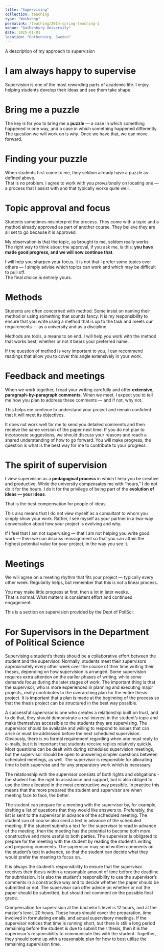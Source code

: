 ```yaml
---
title: "Supervising"
collection: teaching
type: "Workshop"
permalink: /teaching/2014-spring-teaching-1
venue: "Gothenburg University"
date: 2025-01-01
location: "Gothenburg, Sweden"
---
```


A description of my approach to supervision

I am always happy to supervise
======

Supervision is one of the most rewarding parts of academic life. I enjoy helping students develop their ideas and see them take shape.


Bring me a puzzle
======

The key is for you to bring me a **puzzle** — a case in which something happened in one way, and a case in which something happened differently.  
The question we will work on is *why*. Once we have that, we can move forward.

Finding your puzzle
======

When students first come to me, they seldom already have a puzzle as defined above.  
That is no problem. I agree to work with you *provisionally* on locating one — a process that I assist with and that typically works quite well.

Topic approval and focus
======

Students sometimes misinterpret the process. They come with a topic and a method already approved as part of another course. They believe they are all set to go because it is approved.

My observation is that the topic, as brought to me, seldom really works.  
The right way to think about the approval, if you ask me, is this: **you have made good progress, and we will now continue that**.

I will help you sharpen your focus. It is not that I prefer some topics over others — I simply advise which topics can work and which may be difficult to pull off.  
The final choice is entirely yours.

Methods
======

Students are often concerned with method. Some insist on naming their method or using something that sounds fancy. It is my responsibility to ensure that you write using a method that is up to the task and meets our requirements — as a university and as a discipline.  

Methods are tools, a means to an end. I will help you work with the method that works best, whether or not it bears your preferred name.

If the question of method is very important to you, I can recommend readings that allow you to cover this angle extensively in your work.

Feedback and meetings
======

When we work together, I read your writing carefully and offer **extensive, paragraph-by-paragraph comments**. When we meet, I expect you to tell me how you plan to address these comments — and if not, why not.  

This helps me continue to understand your project and remain confident that it will meet its objectives.

It does not work well for me to send you detailed comments and then receive the same version of the paper next time. If you do not plan to incorporate suggestions, we should discuss your reasons and reach a shared understanding of how to go forward. You will make progress, the question is what is the best way for me to contribute to your progress.


The spirit of supervision
======

I view supervision as a **pedagogical process** in which I help you be creative and productive.  While the university compensates me with “hours,” I do not do it for the hours. I do it for the privilege of being part of the **evolution of ideas — your ideas**.

That is the best compensation for people of ideas.

This also means that I do not view myself as a consultant to whom you simply show your work. Rather, I see myself as your partner in a two-way conversation about how your project is evolving and why.

If I feel that I am not supervising — that I am not helping you write good work — then we can discuss reassignment so that you can attain the highest potential value for your project, in the way you see it.

Meetings
======

We will agree on a meeting rhythm that fits your project — typically every other week. Regularity helps, but remember that this is not a linear process.

You may make little progress at first, then a lot in later weeks.  
That is normal. What matters is consistent effort and continued engagement.

This is a section on supervision provided by the Dept of PoliSci:

For Supervisors in the Department of Political Science
=====

Supervising a student’s thesis should be a collaborative effort between the student and the supervisor. Normally, students meet their supervisors approximately every other week over the course of their time writing their theses, depending on how supervision is arranged. Some supervision requires extra attention on the earlier phases of writing, while some demands focus during the later stages of work. The important thing is that the supervisor, who is more experienced in planning and executing major projects, really contributes to the overarching plan for the entire thesis project. It is important that a plan is made at the beginning of the process so that the thesis project can be structured in the best way possible.

A successful supervisor is one who creates a relationship built on trust, and to do that, they should demonstrate a real interest in the student’s topic and make themselves accessible to the students they are supervising. The supervisor should be available and willing to respond to issues that can arise or must be addressed before the next scheduled supervision. Obviously, there is no formal requirement regarding when one must reply to e-mails, but it is important that students receive replies relatively quickly. Most questions can be dealt with during scheduled supervision meetings, but the supervisor should be open to answering simpler questions between scheduled meetings, as well. The supervisor is responsible for allocating time to both supervise and for any preparatory work which is necessary.

The relationship with the supervisor consists of both rights and obligations - the student has the right to assistance and support, but is also obliged to use the time allocated in the most constructive way possible. In practice this means that the more prepared the student and supervisor are when meeting face to face, the better. 

The student can prepare for a meeting with the supervisor by, for example, drafting a list of questions that they would like answers to. Preferably, the list is sent to the supervisor in advance of the scheduled meeting. The student can of course also send a text in advance of the scheduled meeting. If the student submits a text for the supervisor to read in advance of the meeting, then the meeting has the potential to become both more constructive and more useful to both parties. The supervisor is obligated to prepare for the meeting with the student by reading the student’s writing and preparing comments. The supervisor may send written comments on the student’s text in advance, so that the student can decide what they would prefer the meeting to focus on. 

It is always the student’s responsibility to ensure that the supervisor receives their thesis within a reasonable amount of time before the deadline for submission. It is also the student's responsibility to use the supervisor’s comments in a constructive way and to decide whether the paper should be submitted or not. The supervisor can offer advice on whether or not the paper should be submitted, but should not comment on the possible final grade.

Compensation for supervision at the bachelor’s level is 12 hours, and at the master’s level, 20 hours. These hours should cover the preparation, time involved in formulating emails, and actual supervisory meetings. If the supervisor notices that time is running short, but there is still a long period remaining before the student is due to submit their thesis, then it is the supervisor's responsibility to communicate this with the student. Together, they should come up with a reasonable plan for how to best utilize the remaining supervision time.
